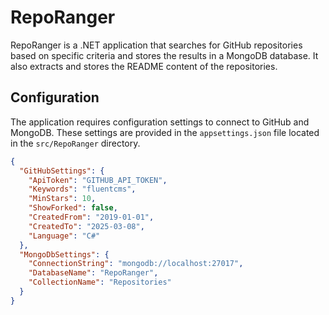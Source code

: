 # RepoRanger

RepoRanger is a .NET application that searches for GitHub repositories based on specific criteria and stores the results in a MongoDB database. It also extracts and stores the README content of the repositories.

## Configuration

The application requires configuration settings to connect to GitHub and MongoDB. These settings are provided in the `appsettings.json` file located in the `src/RepoRanger` directory.

```json
{
  "GitHubSettings": {
    "ApiToken": "GITHUB_API_TOKEN",
    "Keywords": "fluentcms",
    "MinStars": 10,
    "ShowForked": false,
    "CreatedFrom": "2019-01-01",
    "CreatedTo": "2025-03-08",
    "Language": "C#"
  },
  "MongoDbSettings": {
    "ConnectionString": "mongodb://localhost:27017",
    "DatabaseName": "RepoRanger",
    "CollectionName": "Repositories"
  }
}